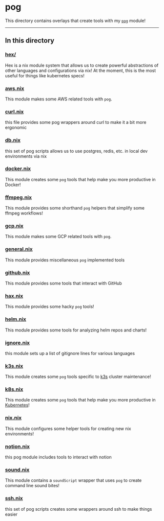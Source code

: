 # pog

This directory contains overlays that create tools with my [`pog`](../pog.nix) module!

---

## In this directory

### [hex/](./hex/)

Hex is a nix module system that allows us to create powerful abstractions of other languages and configurations via nix! At the moment, this is the most useful for things like kubernetes specs!

### [aws.nix](./aws.nix)

This module makes some AWS related tools with `pog`.

### [curl.nix](./curl.nix)

this file provides some pog wrappers around curl to make it a bit more ergonomic

### [db.nix](./db.nix)

this set of pog scripts allows us to use postgres, redis, etc. in local dev environments via nix

### [docker.nix](./docker.nix)

This module creates some `pog` tools that help make you more productive in Docker!

### [ffmpeg.nix](./ffmpeg.nix)

This module provides some shorthand `pog` helpers that simplify some ffmpeg workflows!

### [gcp.nix](./gcp.nix)

This module makes some GCP related tools with `pog`.

### [general.nix](./general.nix)

This module provides miscellaneous `pog` implemented tools

### [github.nix](./github.nix)

This module provides some tools that interact with GitHub

### [hax.nix](./hax.nix)

This module provides some hacky `pog` tools!

### [helm.nix](./helm.nix)

This module provides some tools for analyzing helm repos and charts!

### [ignore.nix](./ignore.nix)

this module sets up a list of gitignore lines for various languages

### [k3s.nix](./k3s.nix)

This module creates some `pog` tools specific to [k3s](https://github.com/k3s-io/k3s) cluster maintenance!

### [k8s.nix](./k8s.nix)

This module creates some `pog` tools that help make you more productive in [Kubernetes](https://kubernetes.io/)!

### [nix.nix](./nix.nix)

This module configures some helper tools for creating new nix environments!

### [notion.nix](./notion.nix)

this pog module includes tools to interact with notion

### [sound.nix](./sound.nix)

This module contains a `soundScript` wrapper that uses `pog` to create command line sound bites!

### [ssh.nix](./ssh.nix)

this set of pog scripts creates some wrappers around ssh to make things easier

